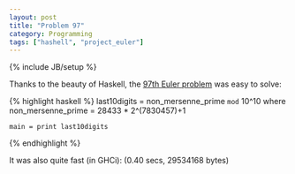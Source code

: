 ```yaml
---
layout: post
title: "Problem 97"
category: Programming
tags: ["hashell", "project_euler"]
---
```

{% include JB/setup %}

Thanks to the beauty of Haskell, the [97th Euler problem](http://projecteuler.net/index.php?section=problems&id=97) was easy to
solve:

{% highlight haskell %}
    last10digits = non_mersenne_prime `mod` 10^10
      where non_mersenne_prime = 28433 * 2^(7830457)+1

    main = print last10digits
{% endhighlight %}

It was also quite fast (in GHCi): (0.40 secs, 29534168 bytes)

